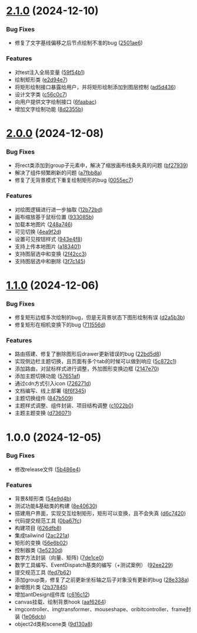 # [2.1.0](https://github.com/Moqizhongyuan/yzy_geometry/compare/v2.0.0...v2.1.0) (2024-12-10)

### Bug Fixes

- 修复了文字基线偏移之后节点绘制不准的bug ([2501ae6](https://github.com/Moqizhongyuan/yzy_geometry/commit/2501ae6e077b458b8428dc6408116482b0759544))

### Features

- 对test注入全局变量 ([59f54b1](https://github.com/Moqizhongyuan/yzy_geometry/commit/59f54b14e8b65fe56ce0e9e8dedfe9e8fef3b7b0))
- 绘制矩形类 ([e2d94e7](https://github.com/Moqizhongyuan/yzy_geometry/commit/e2d94e7113ba2746b07e07dd99e41847ff819bcc))
- 将矩形绘制接口暴露给用户，并将矩形绘制添加到图层控制 ([ad5d436](https://github.com/Moqizhongyuan/yzy_geometry/commit/ad5d436bc2398378d5a255f2d0df7a52b1d96b09))
- 设计文字类 ([c56c0c7](https://github.com/Moqizhongyuan/yzy_geometry/commit/c56c0c7c403c952b4ca680748704b8f51a0bb2ab))
- 向用户提供文字绘制接口 ([6faabac](https://github.com/Moqizhongyuan/yzy_geometry/commit/6faabac2fcc21bfb032925bbcc7507692f4ff196))
- 增加文字绘制功能 ([8d2355b](https://github.com/Moqizhongyuan/yzy_geometry/commit/8d2355b9c94e7b3ee1b89df504268ed8ab8c71da))

# [2.0.0](https://github.com/Moqizhongyuan/yzy_geometry/compare/v1.1.0...v2.0.0) (2024-12-08)

### Bug Fixes

- 将rect类添加到group子元素中，解决了缩放画布线条失真的问题 ([bf27939](https://github.com/Moqizhongyuan/yzy_geometry/commit/bf27939bd47a6cf2e62e0d4b5acece3ac70e725f))
- 解决了组件频繁刷新的问题 ([a7fbb8a](https://github.com/Moqizhongyuan/yzy_geometry/commit/a7fbb8ae175588817b79ffe2081ae89087aafdc3))
- 修复了无背景模式下重复绘制矩形的bug ([0055ec7](https://github.com/Moqizhongyuan/yzy_geometry/commit/0055ec788305e8728db49f4c0f8b15f84b83cefb))

### Features

- 对绘图逻辑进行进一步抽取 ([12b72bd](https://github.com/Moqizhongyuan/yzy_geometry/commit/12b72bd3226de60fcf298d571db5b52ca31972b9))
- 画布缩放基于鼠标位置 ([933085b](https://github.com/Moqizhongyuan/yzy_geometry/commit/933085bccb8c3ab3bfcb49f206d8c967b1ba60f3))
- 加载本地图片 ([248a746](https://github.com/Moqizhongyuan/yzy_geometry/commit/248a74631fb8d1c7b0f74ce4dc37a448478c0789))
- 可见切换 ([4ea9f2d](https://github.com/Moqizhongyuan/yzy_geometry/commit/4ea9f2d3e421d0cc69dbbbf4bbd22747800316b6))
- 设置可见按钮样式 ([943e4f8](https://github.com/Moqizhongyuan/yzy_geometry/commit/943e4f8d45c1d9e56508b149b5ac7ae704701893))
- 支持上传本地图片 ([a183401](https://github.com/Moqizhongyuan/yzy_geometry/commit/a183401f7d2dcbc85465325e18375db179e4cdbd))
- 支持图层选中和变换 ([2f42cc3](https://github.com/Moqizhongyuan/yzy_geometry/commit/2f42cc3f8a4df776b878ae42ed0775154f6d2ad0))
- 支持图层选中和删除 ([3f7c145](https://github.com/Moqizhongyuan/yzy_geometry/commit/3f7c14585993a74ffb95624688045a92fb9a1c58))

# [1.1.0](https://github.com/Moqizhongyuan/yzy_geometry/compare/v1.0.0...v1.1.0) (2024-12-06)

### Bug Fixes

- 修复矩形边框多次绘制的bug，但是无背景状态下图形绘制有误 ([d2a5b3b](https://github.com/Moqizhongyuan/yzy_geometry/commit/d2a5b3b0a3970f0798a238f65a08897e07fd5cea))
- 修复矩形在相机变换下的bug ([711556d](https://github.com/Moqizhongyuan/yzy_geometry/commit/711556df629c52c2d00cbf2a5ebed893954a201b))

### Features

- 路由搭建、修复了删除图形后drawer更新错误的bug ([22bd5d8](https://github.com/Moqizhongyuan/yzy_geometry/commit/22bd5d8971448d787dc65967332d9d86d46fcf27))
- 实现侧边栏主题切换，且页面有多个tab的时候可以做到响应 ([5c872c1](https://github.com/Moqizhongyuan/yzy_geometry/commit/5c872c111c2c1d38683ccadf9d6565b0a6e4fc6c))
- 添加路由，对鼠标样式进行调整，外加图形变换边框 ([2147e70](https://github.com/Moqizhongyuan/yzy_geometry/commit/2147e70345b3d1dafbef2eea3a07df268f2c83d8))
- 添加主题切换功能 ([57651af](https://github.com/Moqizhongyuan/yzy_geometry/commit/57651af0cd9ef23d098fe96ca178afb6e681248c))
- 通过cdn方式引入icon ([726271d](https://github.com/Moqizhongyuan/yzy_geometry/commit/726271d8e7832949d8fb9da463db175559f223c7))
- 文档编写、线上部署 ([8f6f345](https://github.com/Moqizhongyuan/yzy_geometry/commit/8f6f345fb3b36e13b990231da2aca791f471599b))
- 主题切换组件 ([847b509](https://github.com/Moqizhongyuan/yzy_geometry/commit/847b509fd040049e78774b73642a9ba7d11b0aac))
- 主题样式调整、组件封装、项目结构调整 ([c1022b0](https://github.com/Moqizhongyuan/yzy_geometry/commit/c1022b01adfb706a532ad145333f83fa3a5422eb))
- 主题主题变换 ([d736071](https://github.com/Moqizhongyuan/yzy_geometry/commit/d73607151529c881b7996a55f260e7afff9d950a))

# 1.0.0 (2024-12-05)

### Bug Fixes

- 修改release文件 ([5b486e4](https://github.com/Moqizhongyuan/yzy_geometry/commit/5b486e439b23918fddb84b43ccca34bce0f389b8))

### Features

- 背景&矩形类 ([54e9d4b](https://github.com/Moqizhongyuan/yzy_geometry/commit/54e9d4bded2ada1abbcc4b9f435dca16973050bf))
- 测试功能&基础类的构建 ([8e40630](https://github.com/Moqizhongyuan/yzy_geometry/commit/8e40630704f6be8b21c21aca44b79fe1f0ed4735))
- 搭建用户界面，实现交互绘制矩形，矩形可以变换，且不会失真 ([d6c7420](https://github.com/Moqizhongyuan/yzy_geometry/commit/d6c7420826d804baa9d8c0e2c60cd35f868781ca))
- 代码提交规范工具 ([0ba67fc](https://github.com/Moqizhongyuan/yzy_geometry/commit/0ba67fc0497615616d04b0af8be6da0f1e19c544))
- 构建项目 ([626dfb8](https://github.com/Moqizhongyuan/yzy_geometry/commit/626dfb88eb73790614f8fe76478a003c525082f7))
- 集成tailwind ([2ac221a](https://github.com/Moqizhongyuan/yzy_geometry/commit/2ac221a71f03ac30f6d434b1f5e057294c1be477))
- 矩形的变换 ([56e6b02](https://github.com/Moqizhongyuan/yzy_geometry/commit/56e6b02e167908614c38b9eecdc003006eb22638))
- 控制器类 ([3e5230d](https://github.com/Moqizhongyuan/yzy_geometry/commit/3e5230dd6a16db28f0b51c4ff8928db4d885982c))
- 数学方法封装（向量、矩阵) ([7de1ce0](https://github.com/Moqizhongyuan/yzy_geometry/commit/7de1ce03eded91bcd62e9671b2a3d29388d8468b))
- 数学工具编写、EventDispatch基类的编写（+测试案例） ([92ee229](https://github.com/Moqizhongyuan/yzy_geometry/commit/92ee229b3535069a078982ba2adc9531ed86fbba))
- 提交规范工具 ([fed7b62](https://github.com/Moqizhongyuan/yzy_geometry/commit/fed7b62333e961c23d02919e388d609871fd586e))
- 添加group类，修复了之前更新坐标轴之后子对象没有更新的bug ([28e338a](https://github.com/Moqizhongyuan/yzy_geometry/commit/28e338ac409963fece9a4ac4d1f6f39140dcd8ee))
- 新增图片类 ([2b37845](https://github.com/Moqizhongyuan/yzy_geometry/commit/2b378454b0d1751176016601ac4376ed7832bcfa))
- 增加antDesign组件库 ([c616c12](https://github.com/Moqizhongyuan/yzy_geometry/commit/c616c12d505bb57fd9e22d018114df58c64237c1))
- canvas挂载、绘制背景hook ([aaf6264](https://github.com/Moqizhongyuan/yzy_geometry/commit/aaf626407e011b9aa8dde512a62d2e1b3efa15b2))
- imgcontroller、imgtransformer、mouseshape、oribitcontroller、frame封装 ([1e06dcb](https://github.com/Moqizhongyuan/yzy_geometry/commit/1e06dcbc75ee19b1077f037c17f9f18479bf5563))
- object2d类和scene类 ([9d130a8](https://github.com/Moqizhongyuan/yzy_geometry/commit/9d130a808251263cedb81ff384b730b783051740))
